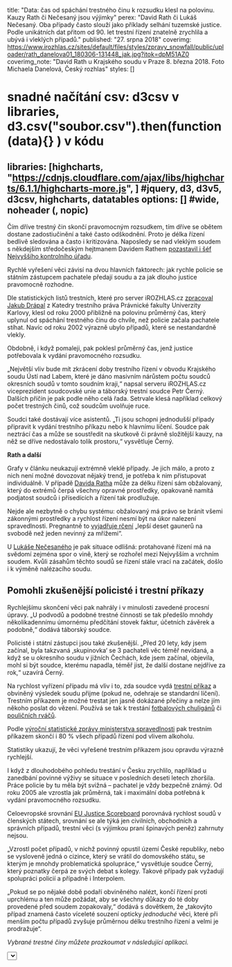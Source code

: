 title: "Data: čas od spáchání trestného činu k rozsudku klesl na polovinu. Kauzy Rath či Nečesaný jsou výjimky"
perex: "David Rath či Lukáš Nečesaný. Oba případy často slouží jako příklady selhání tuzemské justice. Podle unikátních dat přitom od 90. let trestní řízení znatelně zrychlila a ubývá i vleklých případů."
published: "27. srpna 2018"
coverimg: https://www.irozhlas.cz/sites/default/files/styles/zpravy_snowfall/public/uploader/rath_danelova01_180306-131448_jak.jpg?itok=dpM51AZ0
coverimg_note: "David Rath u Krajského soudu v Praze 8. března 2018. Foto Michaela Danelová, Český rozhlas"
styles: []
# snadné načítání csv: d3csv v libraries, d3.csv("soubor.csv").then(function(data){} ) v kódu
libraries: [highcharts, "https://cdnjs.cloudflare.com/ajax/libs/highcharts/6.1.1/highcharts-more.js", ] #jquery, d3, d3v5, d3csv, highcharts, datatables
options: [] #wide, noheader (, nopic)
---
Čím dříve trestný čin skončí pravomocným rozsudkem, tím dříve se obětem dostane zadostiučinění a také často odškodnění. Proto je délka řízení bedlivě sledována a často i kritizována. Naposledy se nad vleklým soudem s někdejším středočeským hejtmanem Davidem Rathem [pozastavil i šéf Nejvyššího kontrolního úřadu](https://www.irozhlas.cz/zpravy-domov/miloslav-kala-nejvyssi-kontrolni-urad-nku-david-rath-andrej-babis_1808130600_ogo).

Rychlé vyřešení věci závisí na dvou hlavních faktorech: jak rychle policie se státním zástupcem pachatele předají soudu a za jak dlouho justice pravomocně rozhodne.

Dle statistických listů trestních, které pro server iROZHLAS.cz [zpracoval Jakub Drápal](https://www.prf.cuni.cz/detail-cloveka/1010944/1404044682/) z Katedry trestního práva Právnické fakulty Univerzity Karlovy, klesl od roku 2000 přibližně na polovinu průměrný čas, který uplynul od spáchání trestného činu do chvíle, než policie začala pachatele stíhat. Navíc od roku 2002 výrazně ubylo případů, které se nestandardně vlekly.

<wide>
<div class="chart" id="agg_odspachanidostihani"></div>
</wide>

Obdobně, i když pomaleji, pak poklesl průměrný čas, jenž justice potřebovala k vydání pravomocného rozsudku.

<wide>
<div class="chart" id="agg_delkaodspachanidopm"></div>
</wide>

„Největší vliv bude mít zkrácení doby trestního řízení v obvodu Krajského soudu Ústí nad Labem, které je dáno masivním nárůstem počtu soudců okresních soudů v tomto soudním kraji,“ napsal serveru iROZHLAS.cz viceprezident soudcovské unie a táborský trestní soudce Petr Černý. Dalších příčin je pak podle něho celá řada. Setrvale klesá například celkový počet trestných činů, což soudcům uvolňuje ruce.

Soudci také dostávají více asistentů. „Ti jsou schopni jednodušší případy připravit  k vydání trestního příkazu nebo k hlavnímu líčení. Soudce pak neztrácí čas a může se soustředit na skutkově či právně složitější kauzy, na něž se dříve nedostávalo tolik prostoru,“ vysvětluje Černý.

<left>
	<p>
	<b>Rath a další</b>
	</p><p>
	Grafy v článku neukazují extrémně vleklé případy. Je jich málo, a proto z nich není možné dovozovat nějaký trend, je potřeba k nim přistupovat individuálně. V případě <a href="https://www.irozhlas.cz/zpravy-tag/david-rath">Davida Ratha</a> může za délku řízení sám obžalovaný, který do extrémů čerpá všechny opravné prostředky, opakovaně namítá podjatost soudců i přísedících a řízení tak prodlužuje.
	</p>
	<p>Nejde ale nezbytně o chybu systému: obžalovaný má právo se bránit všemi zákonnými prostředky a rychlost řízení nesmí být na úkor nalezení spravedlnosti. Pregnantně to <a href="https://en.wikipedia.org/wiki/Blackstone%27s_formulation">vyjadřuje rčení</a> „lepší deset gaunerů na svobodě než jeden nevinný za mřížemi“.</p>
	<p>U <a href="https://www.irozhlas.cz/zpravy-tag/lukas-necesany">Lukáše Nečesaného</a> je pak situace odlišná: protahované řízení má na svědomí zejména spor o vině, který se rozhořel mezi Nejvyšším a vrchním soudem. Kvůli zásahům těchto soudů se řízení stále vrací na začátek, došlo i k výměně nalézacího soudu.</p>
</left>

## Pomohli zkušenější policisté i trestní příkazy

Rychlejšímu skončení věci pak nahrály i v minulosti zavedené procesní úpravy. „U podvodů a podobné trestné činnosti se tak předešlo mnohdy několikadennímu úmornému předčítání stovek faktur, účetních závěrek a podobně,“ dodává táborský soudce.

Policisté i státní zástupci jsou také zkušenější. „Před 20 lety, kdy jsem začínal, byla takzvaná ‚skupinovka‘ se 3 pachateli věc téměř nevídaná, a když se u okresního soudu v jižních Čechách, kde jsem začínal, objevila, mohl si být soudce, kterému napadla, téměř jist, že další dostane nejdříve za rok,“ uzavírá Černý.

Na rychlost vyřízení případu má vliv i to, zda soudce vydá [trestní příkaz](https://cs.wikipedia.org/wiki/Trestn%C3%AD_p%C5%99%C3%ADkaz) a obviněný výsledek soudu přijme (pokud ne, odehraje se standardní líčení). Trestním příkazem je možné trestat jen jasně dokázané přečiny a nelze jím někoho poslat do vězení. Používá se tak k trestání [fotbalových chuligánů](https://www.ceskatelevize.cz/sport/fotbal/nizsi-souteze/351746-za-vytrznosti-v-opave-padaly-tresty-podminka-pokuta-i-prospesne-prace/?mobileRedirect=off) či [pouličních rváčů](https://www.seznamzpravy.cz/clanek/trest-za-peprovy-sprej-do-obliceje-bezdomovcu-na-sjezdu-cssd-je-definitivni-kotrba-slibil-ze-zaplati-47045).

Podle [výroční statistické zprávy ministerstva spravedlnosti](https://portal.justice.cz/Justice2/MS/ms.aspx?j=33&o=23&k=7039&d=360282) pak trestním příkazem skončí i 80 % všech případů řízení pod vlivem alkoholu.

Statistiky ukazují, že věci vyřešené trestním příkazem jsou opravdu výrazně rychlejší.

<wide>
<div class="chart" id="aggTP_delkaodspachanidopm"></div>
</wide>

I když z dlouhodobého pohledu trestání v Česku zrychlilo, například u zanedbání povinné výživy se situace v posledních deseti letech zhoršila. Práce policie by tu měla být svižná – pachatel je vždy bezpečně známý. Od roku 2005 ale vzrostla jak průměrná, tak i maximální doba potřebná k vydání pravomocného rozsudku.

<right>
<p>Celoevropské srovnání <a href="https://ec.europa.eu/info/policies/justice-and-fundamental-rights/effective-justice/eu-justice-scoreboard_en">EU Justice Scoreboard</a> porovnává rychlost soudů v členských státech, srovnání se ale týká jen civilních, obchodních a správních případů, trestní věci (s výjimkou praní špinavých peněz) zahrnuty nejsou.</p>
</right>

„Vzrostl počet případů, v nichž povinný opustil území České republiky, nebo se vysloveně jedná o cizince, který se vrátil do domovského státu, se kterým je mnohdy problematická spolupráce,“ vysvětluje soudce Černý, který poznatky čerpá ze svých debat s kolegy. Takové případy pak vyžadují spolupráci policií a případně i Interpolem.

„Pokud se po nějaké době podaří obviněného nalézt, končí řízení proti uprchlému a ten může požádat, aby se všechny důkazy do té doby provedené před soudem zopakovaly,“ dodává s dovětkem, že „takovýto případ znamená často víceleté souzení opticky _jednoduché_ věci, které při menším počtu případů zvyšuje průměrnou délku trestního řízení a velmi je prodražuje“.

<wide>
<div class="chart" id="agg196_delkaodspachanidopm"></div>
</wide>

_Vybrané trestné činy můžete prozkoumat v následující aplikaci._

<wide>
<div id="all">
	<select id="all_sel"></select>
	<div class="all_chart"></div>
</div>
</wide>
